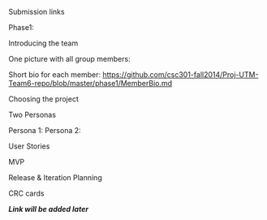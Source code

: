Submission links


Phase1:

Introducing the team

  One picture with all group members:
  
  
  Short bio for each member: https://github.com/csc301-fall2014/Proj-UTM-Team6-repo/blob/master/phase1/MemberBio.md

Choosing the project

Two Personas 

  Persona 1:
  Persona 2:
  
User Stories


MVP


Release & Iteration Planning


CRC cards

***Link will be added later***
